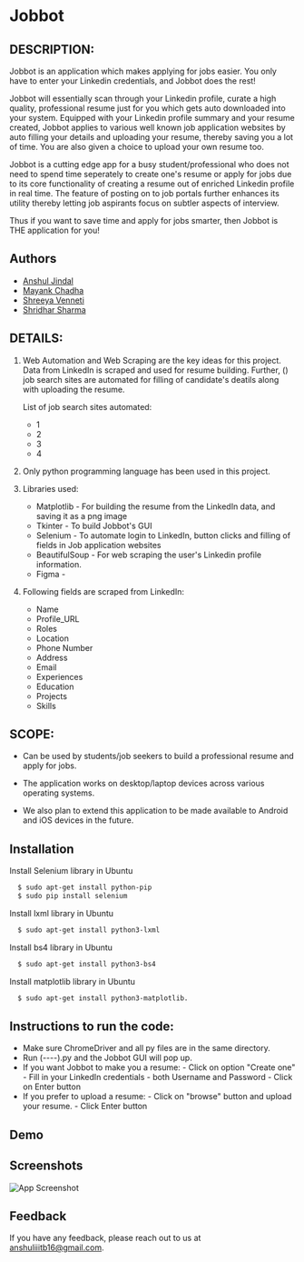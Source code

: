 # Jobbot

## DESCRIPTION:

Jobbot is an application which makes applying for jobs easier. You only have to enter your Linkedin credentials, and Jobbot does the rest!

Jobbot will essentially scan through your Linkedin profile, curate a high quality, professional resume just for you which gets auto downloaded into your system. Equipped with your Linkedin profile summary and your resume created, Jobbot applies to various well known job application websites by auto filling your details and uploading your resume, thereby saving you a lot of time. You are also given a choice to upload your own resume too. 

Jobbot is a cutting edge app for a busy student/professional who does not need to  spend time seperately to create one's resume or apply for jobs due to its core functionality of creating a resume out of enriched Linkedin profile in real time. The feature of posting on to job portals further enhances its utility thereby letting job aspirants focus on subtler aspects of interview.

Thus if you want to save time and apply for jobs smarter, then Jobbot is THE application for you!

## Authors

- [Anshul Jindal](https://github.com/anshul-iiitb16)
- [Mayank Chadha](https://github.com/mayankchadha16)
- [Shreeya Venneti](https://github.com/ShreeyaVenneti)
- [Shridhar Sharma](https://github.com/Shridhar2602)

## DETAILS:

1. Web Automation and Web Scraping are the key ideas for this project. Data from LinkedIn is scraped and used for resume building. Further, () job search sites are automated for filling of candidate's deatils along with uploading the resume.

	List of job search sites automated:
	- 1
	- 2
	- 3
	- 4

2. Only python programming language has been used in this project.

3. Libraries used:
	- Matplotlib - For building the resume from the LinkedIn data, and saving it as a png image
	- Tkinter - To build Jobbot's GUI
	- Selenium - To automate login to LinkedIn, button clicks and filling of fields in Job application websites
	- BeautifulSoup - For web scraping the user's Linkedin profile information.
	- Figma - 
	
 
4. Following fields are scraped from LinkedIn:
	- Name
	- Profile_URL
	- Roles
	- Location
	- Phone Number
	- Address
	- Email
	- Experiences
	- Education
	- Projects
	- Skills				


## SCOPE:

- Can be used by students/job seekers to build a professional resume and apply for jobs.
- The application works on desktop/laptop devices across various operating systems.

- We also plan to extend this application to be made available to Android and iOS devices in the future.

## Installation

Install Selenium library in Ubuntu

```bash
  $ sudo apt-get install python-pip
  $ sudo pip install selenium
```

Install lxml library in Ubuntu

```bash
  $ sudo apt-get install python3-lxml
```

Install bs4 library in Ubuntu
```bash
  $ sudo apt-get install python3-bs4
```

Install matplotlib library in Ubuntu
```bash
  $ sudo apt-get install python3-matplotlib.
```
## Instructions to run the code:

- Make sure ChromeDriver and all py files are in the same directory.
- Run (----).py and the Jobbot GUI will pop up.
- If you want Jobbot to make you a resume:
		- Click on option "Create one"
		- Fill in your LinkedIn credentials - both Username and Password
		- Click on Enter button
- If you prefer to upload a resume:
		- Click on "browse" button and upload your resume.
		- Click Enter button

## Demo

## Screenshots

![App Screenshot](https://via.placeholder.com/468x300?text=App+Screenshot+Here)


## Feedback

If you have any feedback, please reach out to us at anshuliiitb16@gmail.com.
